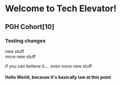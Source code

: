 # Welcome to Tech Elevator!
## PGH Cohort[10]

### Testing changes

new stuff  
more new stuff  



if you can believe it.... even more new stuff  


#### Hello World, because it's basically law at this point